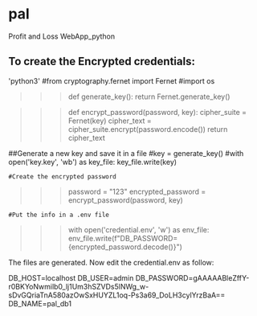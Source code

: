 # pal
Profit and Loss WebApp_python


## To create the Encrypted credentials:
'python3'
#from cryptography.fernet import Fernet
#import os

>>> def generate_key():
        return Fernet.generate_key()

>>> def encrypt_password(password, key):
        cipher_suite = Fernet(key)
        cipher_text = cipher_suite.encrypt(password.encode())
        return cipher_text

 ##Generate a new key and save it in a file
#key = generate_key()
#with open('key.key', 'wb') as key_file:
        key_file.write(key)

    #Create the encrypted password
>>> password = "123"
>>> encrypted_password = encrypt_password(password, key)

    #Put the info in a .env file
>>> with open('credential.env', 'w') as env_file:
        env_file.write(f"DB_PASSWORD={encrypted_password.decode()}")




The files are generated. Now edit the credential.env as follow:

DB_HOST=localhost
DB_USER=admin
DB_PASSWORD=gAAAAABleZffY-r0BKYoNwmilb0_lj1Um3hSZVDs5lNWg_w-sDvGQriaTnA580azOwSxHUYZL1oq-Ps3a69_DoLH3cylYrzBaA==
DB_NAME=pal_db1
